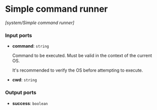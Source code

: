 # Simple command runner

_[system/Simple command runner]_

### Input ports

* __command__: ` string `

    Command to be executed. Must be valid in the context of the current OS.
    
    It's recommended to verify the OS before attempting to execute.


* __cwd__: ` string `

### Output ports

* __success__: ` boolean `

